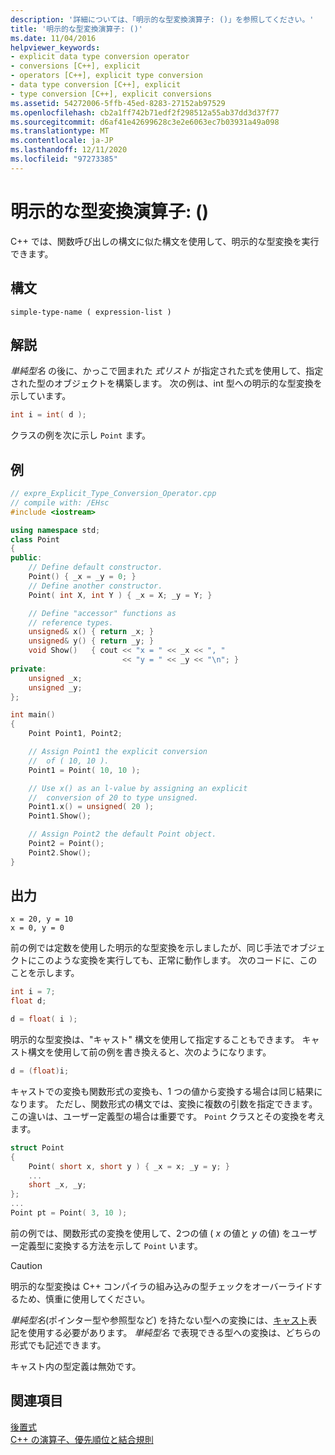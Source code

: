 ```yaml
---
description: '詳細については、「明示的な型変換演算子: ()」を参照してください。'
title: '明示的な型変換演算子: ()'
ms.date: 11/04/2016
helpviewer_keywords:
- explicit data type conversion operator
- conversions [C++], explicit
- operators [C++], explicit type conversion
- data type conversion [C++], explicit
- type conversion [C++], explicit conversions
ms.assetid: 54272006-5ffb-45ed-8283-27152ab97529
ms.openlocfilehash: cb2a1ff742b71edf2f298512a55ab37dd3d37f77
ms.sourcegitcommit: d6af41e42699628c3e2e6063ec7b03931a49a098
ms.translationtype: MT
ms.contentlocale: ja-JP
ms.lasthandoff: 12/11/2020
ms.locfileid: "97273385"
---
```

# <a name="explicit-type-conversion-operator-"></a>明示的な型変換演算子: ()

C++ では、関数呼び出しの構文に似た構文を使用して、明示的な型変換を実行できます。

## <a name="syntax"></a>構文

```
simple-type-name ( expression-list )
```

## <a name="remarks"></a>解説

*単純型名* の後に、かっこで囲まれた *式リスト* が指定された式を使用して、指定された型のオブジェクトを構築します。 次の例は、int 型への明示的な型変換を示しています。

```cpp
int i = int( d );
```

クラスの例を次に示し `Point` ます。

## <a name="example"></a>例

```cpp
// expre_Explicit_Type_Conversion_Operator.cpp
// compile with: /EHsc
#include <iostream>

using namespace std;
class Point
{
public:
    // Define default constructor.
    Point() { _x = _y = 0; }
    // Define another constructor.
    Point( int X, int Y ) { _x = X; _y = Y; }

    // Define "accessor" functions as
    // reference types.
    unsigned& x() { return _x; }
    unsigned& y() { return _y; }
    void Show()   { cout << "x = " << _x << ", "
                         << "y = " << _y << "\n"; }
private:
    unsigned _x;
    unsigned _y;
};

int main()
{
    Point Point1, Point2;

    // Assign Point1 the explicit conversion
    //  of ( 10, 10 ).
    Point1 = Point( 10, 10 );

    // Use x() as an l-value by assigning an explicit
    //  conversion of 20 to type unsigned.
    Point1.x() = unsigned( 20 );
    Point1.Show();

    // Assign Point2 the default Point object.
    Point2 = Point();
    Point2.Show();
}
```

## <a name="output"></a>出力

```Output
x = 20, y = 10
x = 0, y = 0
```

前の例では定数を使用した明示的な型変換を示しましたが、同じ手法でオブジェクトにこのような変換を実行しても、正常に動作します。 次のコードに、このことを示します。

```cpp
int i = 7;
float d;

d = float( i );
```

明示的な型変換は、"キャスト" 構文を使用して指定することもできます。 キャスト構文を使用して前の例を書き換えると、次のようになります。

```cpp
d = (float)i;
```

キャストでの変換も関数形式の変換も、1 つの値から変換する場合は同じ結果になります。 ただし、関数形式の構文では、変換に複数の引数を指定できます。 この違いは、ユーザー定義型の場合は重要です。 `Point` クラスとその変換を考えます。

```cpp
struct Point
{
    Point( short x, short y ) { _x = x; _y = y; }
    ...
    short _x, _y;
};
...
Point pt = Point( 3, 10 );
```

前の例では、関数形式の変換を使用して、2つの値 ( *x* の値と *y* の値) をユーザー定義型に変換する方法を示して `Point` います。

> [!CAUTION]
> 明示的な型変換は C++ コンパイラの組み込みの型チェックをオーバーライドするため、慎重に使用してください。

*単純型名*(ポインター型や参照型など) を持たない型への変換には、[キャスト](../cpp/cast-operator-parens.md)表記を使用する必要があります。 *単純型名* で表現できる型への変換は、どちらの形式でも記述できます。

キャスト内の型定義は無効です。

## <a name="see-also"></a>関連項目

[後置式](../cpp/postfix-expressions.md)<br/>
[C++ の演算子、優先順位と結合規則](../cpp/cpp-built-in-operators-precedence-and-associativity.md)
